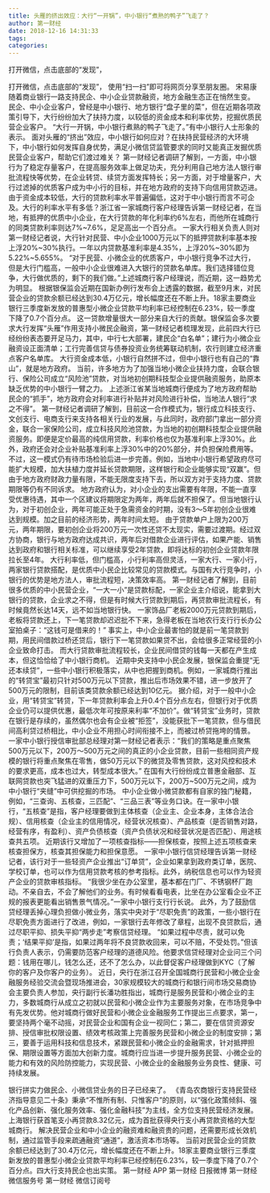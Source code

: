 ```yaml
---
title: 头雁的挤出效应：大行“一开锅”，中小银行“煮熟的鸭子”飞走了？
author: 第一财经
date: 2018-12-16 14:31:33
tags: 
categories: 
---
```

打开微信，点击底部的“发现”，
<!-- more -->
打开微信，点击底部的“发现”，
使用“扫一扫”即可将网页分享至朋友圈。
宋易康
随着商业银行一路支持民企、中小企业贷款融资，地方金融生态正在悄然生变。
民企、中小企业客户，曾经是中小银行、地方银行“盘子里的菜”，但在近期各项政策引导下，大行纷纷加大了扶持力度，以较低的资金成本和利率优势，挖掘优质民营企业客户。
“大行一开锅，中小银行煮熟的鸭子飞走了。”有中小银行人士形象的表示。
面对头雁的“挤出”效应，中小银行如何应对？在扶持民营经济的大环境下，中小银行如何发挥自身优势，满足小微信贷监管要求的同时又能真正发掘优质民营企业客户，帮助它们渡过难关？
第一财经记者调研了解到，一方面，中小银行为了稳定存量客户，在提高服务效率上做足功夫，充分利用自己地方法人银行审批流程快等优势，在企业转贷、续贷方面发挥特长；另一方面，对于增量客户，大行过滤掉的优质客户成为中小行的目标，并在地方政府的支持下向信用贷款迈进。
由于资金成本较低，大行的贷款利率水平普遍偏低，这对于中小银行而言不可企及。大行的利率水平有多低？浙江省一家城商行客户经理告诉第一财经记者，在当地，有抵押的优质中小企业，在大行贷款的年化利率约6%左右，而他所在城商行的同类贷款利率则达7%~7.6%，足足高出一个百分点。
一家大行相关负责人则对第一财经记者说，大行针对民营、中小企业1000万元以下的抵押贷款利率基本按上浮20%~30%执行。一年以内贷款基准利率是4.35%，上浮20%~30%即为5.22%~5.655%。
“对于民营、小微企业的优质客户，中小银行竞争不过大行，但是大行门槛高，一般中小企业很难进入大银行的贷款名单库。我们选择错位竞争，大行做优质的，剩下的我们做。”上述城商行客户经理说，而近期，这一趋势尤为明显。
根据银保监会近期在国新办例行发布会上透露的数据，截至9月末，对民营企业的贷款余额已经达到30.4万亿元，增长幅度还在不断上升。18家主要商业银行三季度新发放的普惠型小微企业贷款平均利率已经控制在6.23%，较一季度下降了0.7个百分点。
这一贷款增量很大一部分来自大行的贡献。银保监会多次要求大行发挥“头雁”作用支持小微民企融资，第一财经记者梳理发现，此前四大行已经纷纷表态要开足马力，其中，中行七大部署，建民企“白名单”；建行为小微企业融资设正面清单；工行完善信贷与债券投资业务统筹联动机制，农行则建立经济重点客户名单库。
大行资金成本低，小银行自然拼不过，但中小银行也有自己的“靠山”，就是地方政府。
当前，许多地方为了加强当地小微企业扶持力度，会联合银行、保险公司成立“风险池”贷款，对当地初创期科技型企业提供融资服务，助原本缺乏优势的中小银行一臂之力。
上述浙江省某当地城商行便成为了地方政府帮助民企的“抓手”，地方政府会对利率进行补贴并对风险进行补偿，当地法人银行“求之不得”。
第一财经记者调研了解到，目前这一合作模式为，银行成立科技支行、文创支行、电商支行来支持各相关行业的发展，与此同时，政府部门拿出一部分资金，联合一家保险公司，成立科技风险池贷款，为当地的初创期科技型企业提供融资服务。即便是定价最高的纯信用贷款，利率价格也仅为基准利率上浮30%。此外，政府还会对企业补贴基准利率上浮30%中的20%部分，并负担保险费用等。
不过，这一模式仍有待市场检验后进一步完善。例如，当地中小银行希望政府尽可能扩大规模，加大扶植力度并延长贷款期限，这样银行和企业能够实现“双赢”。但由于地方政府财政力量有限，不能无限度支持下去，所以双方对于支持力度、贷款期限等仍有不同诉求。
地方政府认为，对小企业的支出需要有年限，不能一直享受优惠待遇，其中一个区建议将期限定为两年，两年后就不担保了。但当地银行认为，对于初创企业，两年可能正处于急需资金的时期，没有3～5年初创企业很难达到规模。加之目前的经济形势，两年时间太短。
由于贷款单户上限为200万元，两年期限，要初创企业将200万元一次性还贷不太现实，需要过渡期。经过双方协商，银行与地方政府达成共识，两年后对借款企业进行评估，如果产能、销售达到政府和银行相关标准，可以继续享受2年贷款，即将达标的初创企业贷款年限拉长至4年。
大行利率低，但门槛高，小行利率高但灵活，一家大行、一家小行，两家银行贷款搭配，是优质中小民企比较常见的贷款模式。与国有大行竞争时，小银行的优势是地方法人，审批流程短，决策效率高。
第一财经记者了解到，目前很多优质的中小民营企业，“一大一小”是贷款标配，一家企业主介绍说，能拿到大银行的贷款，企业求之不得，但是有时候大行贷款到期后，再贷款审批流程长，有时候竟然长达14天，远不如当地银行快。
一家饰品厂老板2000万元贷款到期后，老板将贷款还上，下一笔贷款却迟迟批不下来，急得老板在当地农行支行行长办公室拍桌子：“这钱可是借来的！”
事实上，中小企业最害怕的就是前一笔贷款到期，用民间借款过桥还贷后，银行下一笔贷款如果贷不出，会给很多正常经营的小企业致命打击。 而大行贷款审批流程较长，企业民间借贷的钱每一天都在产生成本，但这恰恰给了中小银行商机。
近期中央支持中小民企发展，银保监会重提“无还本续贷”，一些中小银行积极落实，从中也把握到商机。例如，一家城商行推出的“转贷宝”最初只针对500万元以下贷款，推出后市场效果不错，进一步放开了500万元的限制，目前该类贷款余额已经达到10亿元。
据介绍，对于一般中小企业，用“转贷宝”转贷，下一年贷款利率会上升0.4个百分点左右，但银行对于优质企业仍可以提供优惠，最低次年可按原来利率“不加价”。做“转贷宝”业务时，贷款在银行是存续的，虽然偶尔也会有企业被“拒签”，没能获批下一笔贷款，但与借民间高利贷过桥相比，中小企业不用担心时间衔接不上，而被过桥贷拖垮的情景。
一家中小银行授信审批部总经理对第一财经记者表示：“我们的策略是重点聚焦500万元以下，200万～500万元之间的真正的小企业贷款，目前一些相同资产规模的银行将重点聚焦在零售，做50万元以下的微贷及零售贷款，这对风控和技术的要求更高，成本也过大，转型成本很大。”
在国有大行纷纷成立普惠金融部、互联网贷款也突飞猛进的双重压力下，500万元以下，200万~500万元之间，成为中小银行“夹缝”中可供挖掘的市场。
中小企业做小微贷款都有自家的独门秘籍，例如，“三查询、五核查，三匹配”、“三品三表”等业务口诀。在一家中小银行，“五核查”是指，客户经理要做到主体核查（企业主、企业本身，主体合法合规）、信用核查（企业主的信用情况，经营状况核查）、产品核查（是否销售对路，经营有序，有盈利）、资产负债核查（资产负债状况和经营状况是否匹配）、用途核查共五项。
近期该行又增加了一项核查指标——担保核查，按照上述五项核查来核查担保方，核查其担保能力和担保意愿。
一家中小银行信贷经理告诉第一财经记者，该行对于一些轻资产企业推出“订单贷”，企业如果拿到政府类订单，医院、学校订单，也可以作为信用贷款考核的参考指标。此外，纳税信息也可以作为轻资产企业的贷款审核指标。
“我很少坐在办公室里，基本都在门厂、不锈钢杯厂跑动。不亲自去，不会了解他们的业务。有时候看看电表，比坐在办公室看企业不正规的报表更能看出销售景气情况。”一家中小银行支行行长说。
此外，为了鼓励信贷经理丢掉心理负担做小微业务，落实中央对于“尽职免责”的政策，一些小银行在尽职免责方面进行了改进，例如，一家银行去年修改了章程，出现不良贷款后，通过尽职平抑、损失平抑“两步走”考察信贷经理。
“如果过程中尽责，就可以免责；‘结果平抑’是指，如果过两年将不良贷款收回来，可以不赔，不受处罚。”但该行负责人表示，仍需要防范客户经理的道德风险。他要求信贷经理对企业问三个问题：钱用在哪儿，钱怎么还，还不了怎么办，以此督促客户经理做到KYC（了解你的客户及你客户的业务）。
近日，央行在浙江召开全国城商行民营和小微企业金融服务经验交流会暨现场推进会，30家规模较大的城商行和银行间市场交易商协会主要负责人参加，央行副行长潘功胜指出，城商行是服务民营和小微企业的主力，多数城商行从成立之初就以民营和小微企业作为主要服务对象，在市场竞争中有先发优势。他对城商行做好民营和小微企业金融服务工作提出三点要求，第一，要坚持两个毫不动摇，对民营企业和国有企业一视同仁；第二，要在信贷资源安排、授信审批权限设置、绩效考核政策上完善服务民营和小微企业的制度安排；第三，要善于运用科技和信息技术，紧跟民营和小微企业的金融需求，针对抵押担保、期限设置等方面加大创新力度。城商行应当进一步提升服务民营、小微企业的能力和有效的风险防控能力，实现民营、小微企业的金融服务业务良性、健康、可持续发展。
 
 
银行拼实力做民企、小微信贷业务的日子已经来了。
《青岛农商银行支持民营经济指导意见二十条》秉承“不惟所有制、只惟客户”的原则，以“强化政策倾斜、强化产品创新、强化服务效率、强化金融科技”为主线，全方位支持民营经济发展。
上海银行获首笔支小再贷款8.32亿元，成为首批获得央行支小再贷款资格的大型城商行。
解决民营企业和中小企业的融资难和融资贵的问题，还需要形成长效机制，通过监管手段来疏通融资“通道”，激活资本市场等。
当前对民营企业的贷款余额已经达到了30.4万亿元，增长幅度还在不断上升。18家主要商业银行三季度新发放的普惠型小微企业贷款平均利率已经控制在6.23%，较一季度下降了0.7个百分点。四大行支持民企也出实策。
第一财经
APP
第一财经
日报微博
第一财经
微信服务号
第一财经
微信订阅号
